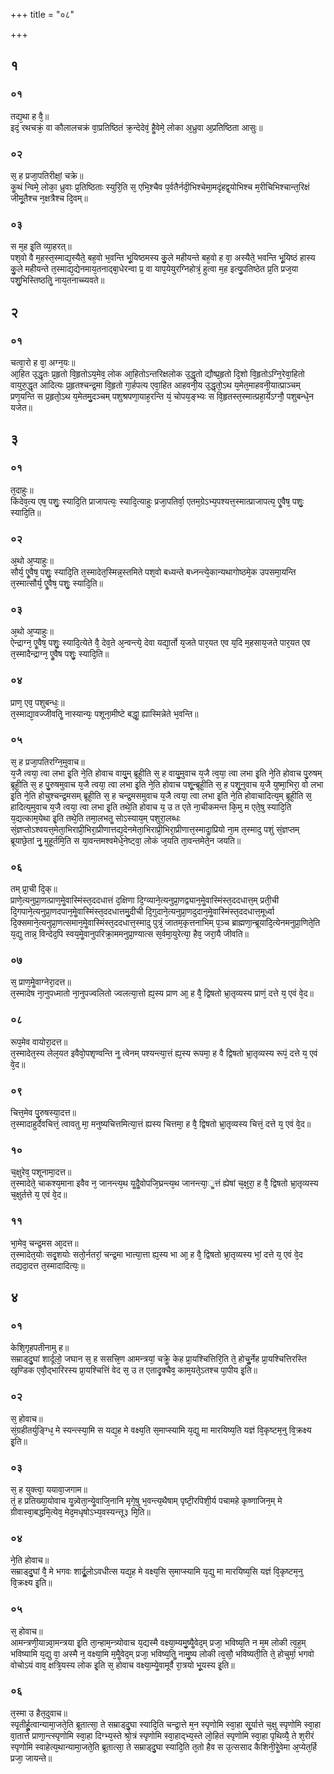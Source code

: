 +++
title = "०८"

+++


## १
### ०१
तद्य᳘था ह वै᳘॥  
इदं᳘ रथचक्रं᳘ वा कौलालचक्रं वा᳘प्रतिष्ठितं क्र᳘न्देदेवं᳘ हैॗवेमे᳘ लोका अ᳘ध्रुवा अ᳘प्रतिष्ठिता आसुः॥  
### ०२
स᳘ ह प्रजा᳘पतिरीक्षां᳘ चक्रे॥  
कॗथं न्विमे᳘ लोका᳘ ध्रुवाः प्र᳘तिष्ठिताः स्युरि᳘ति स᳘ एभि᳘श्चैव प᳘र्वतैर्नदी᳘भिश्चेमा᳘मदृंहद्व᳘योभिश्च म᳘रीचिभिश्चान्त᳘रिक्षं जीमू᳘तैश्च न᳘क्षत्रैश्च दि᳘वम्॥  
### ०३
स म᳘ह इ᳘ति व्या᳘हरत्॥  
पश᳘वो वै म᳘हस्त᳘स्माद्य᳘स्यैते᳘ बह᳘वो भ᳘वन्ति भू᳘यिष्ठमस्य कु᳘ले महीयन्ते बह᳘वो ह वा᳘ अस्यैते᳘ भवन्ति भू᳘यिष्ठं हास्य कु᳘ले महीयन्ते त᳘स्माद्य᳘द्येनमाय᳘तनाद्बा᳘धेरन्वा प्र᳘ वा याप᳘येयुरग्निहोत्रं᳘ हुत्वा म᳘ह इत्यु᳘पतिष्ठेत प्र᳘ति प्रज᳘या पशु᳘भिस्तिष्ठतिॗ नाय᳘तनाच्च्यवते॥  
## २
### ०१
चत्वा᳘रो ह वा᳘ अग्न᳘यः॥  
आ᳘हित उ᳘द्धृतः प्र᳘हृतो वि᳘हृतोऽय᳘मेव᳘ लोक आ᳘हितोऽन्तरिक्षलोक उ᳘द्धृतो द्यौष्प्र᳘हृतो दि᳘शो वि᳘हृतोऽग्नि᳘रेवा᳘हितो वायुरु᳘द्धृत आदित्यः प्र᳘हृतश्चन्द्र᳘मा वि᳘हृतो गा᳘र्हपत्य एवा᳘हित आहवनी᳘य उ᳘द्धृतो᳘ऽथ य᳘मेत᳘माहवनी᳘यात्प्राञ्चम् प्रण᳘यन्ति स प्र᳘हृतो᳘ऽथ य᳘मेतमु᳘दञ्चम् पशुश्रपणा᳘याह᳘रन्ति यं᳘ चोपय᳘ङ्भ्यः स वि᳘हृतस्त᳘स्मात्प्रहा᳘र्येऽग्नौ᳘ पशुबन्धे᳘न यजेत॥  
## ३
### ०१
त᳘दाहुः॥  
किंदेव᳘त्य एष᳘ पशुः᳘ स्यादि᳘ति प्राजापत्यः᳘ स्यादि᳘त्याहुः प्रजा᳘पतिर्वा᳘ एतम᳘ग्रेऽभ्य᳘पश्यत्त᳘स्मात्प्राजापत्य᳘ एॗवैष᳘ पशुः᳘ स्यादि᳘ति॥  
### ०२
अ᳘थो अ᳘प्याहुः॥  
सौर्य᳘ एॗवैष᳘ पशुः᳘ स्यादि᳘ति त᳘स्मादेत᳘स्मिन्न᳘स्तमिते पश᳘वो बध्यन्ते बध्नन्त्ये᳘कान्यथागोष्ठमे᳘क उपसमा᳘यन्ति त᳘स्मात्सौर्य᳘ एॗवैष᳘ पशुः᳘ स्यादि᳘ति॥  
### ०३
अ᳘थो अ᳘प्याहुः॥  
ऐन्द्राग्न᳘ एॗवैष᳘ पशुः᳘ स्यादि᳘त्येते वै᳘ देव᳘ते अ᳘न्वन्त्ये᳘ देवा यद्या᳘र्तो य᳘जते पार᳘यत एव य᳘दि म᳘हसाय᳘जते पार᳘यत एव त᳘स्मादैन्द्राग्न᳘ एॗवैष पशुः᳘ स्यादि᳘ति॥  
### ०४
प्राण᳘ एव᳘ पशुबन्धः᳘॥  
त᳘स्माद्या᳘वज्जीवतिॗ नास्यान्यः᳘ पशूना᳘मीष्टे बद्धाॗ ह्यास्मिन्नेते भ᳘वन्ति॥  
### ०५
स᳘ ह प्रजा᳘पतिरग्नि᳘मुवाच॥  
य᳘जै त्वया᳘ त्वा लभा इ᳘ति ने᳘ति होवाच वायु᳘म् ब्रूही᳘ति स᳘ ह वायु᳘मुवाच य᳘जै त्व᳘या᳘ त्वा लभा इ᳘ति ने᳘ति होवाच पु᳘रुषम् ब्रूही᳘ति स᳘ ह पु᳘रुषमुवाच य᳘जै त्वया᳘ त्वा लभा इ᳘ति ने᳘ति होवाच पशू᳘न्ब्रूही᳘ति स᳘ ह पशू᳘नुवाच य᳘जै युष्मा᳘भिरा᳘ वो लभा इ᳘ति ने᳘ति होचुश्चन्द्र᳘मसम् ब्रूही᳘ति स᳘ ह चन्द्र᳘मसमुवाच य᳘जै त्वया᳘ त्वा लभा इ᳘ति ने᳘ति होवाचादित्य᳘म् ब्रूही᳘ति स᳘ हादित्य᳘मुवाच य᳘जै त्वया᳘ त्वा लभा इ᳘ति तथे᳘ति होवाच य᳘ उ त एते ना᳘चीकमन्त कि᳘मु म एते᳘षु स्यादि᳘ति य᳘द्यत्काम᳘येथा इ᳘ति तथे᳘ति तमा᳘लभतॗ सोऽस्याय᳘म् पशुरा᳘लब्धः सं᳘ज्ञप्तोऽश्वयत्त᳘मेता᳘भिराप्री᳘भिरा᳘प्रीणात्तद्य᳘देनमेता᳘भिराप्री᳘भिरा᳘प्रीणात्त᳘स्मादाॗप्रियो ना᳘म त᳘स्मादु पशुं सं᳘ज्ञप्तम् ब्रूयाछे᳘तां नु᳘ मुहूर्तमि᳘ति स या᳘वन्तमश्वमेधे᳘नेष्ट्वा᳘ लोकं ज᳘यति ता᳘वन्तमेते᳘न जयति॥  
### ०६
तम् प्रा᳘ची दि᳘क्॥  
प्राणे᳘त्यनुप्रा᳘णत्प्राण᳘मेॗवास्मिंस्त᳘ददधात्तं द᳘क्षिणा दि᳘ग्व्याने᳘त्यनुप्रा᳘णद्व्यान᳘मेॗवास्मिंस्त᳘ददधात्त᳘म् प्रती᳘ची दि᳘गपाने᳘त्यनुप्रा᳘णदपान᳘मेॗवास्मिंस्त᳘ददधात्तमु᳘दीची दि᳘गुदाने᳘त्यनुप्रा᳘णदुदान᳘मेॗवास्मिंस्त᳘ददधात्त᳘मूर्ध्वा दि᳘क्समाने᳘त्यनुप्रा᳘णत्समान᳘मेॗवास्मिंस्त᳘ददधात्त᳘स्मादु पुत्रं᳘ जातम᳘कृत्तनाभिम् प᳘ञ्च ब्राह्मणा᳘न्ब्रूयादि᳘त्येनमनुप्रा᳘णिते᳘ति य᳘द्यु तान्न᳘ विन्देद᳘पि स्वय᳘मेॗवानुपरिक्रा᳘ममनुप्रा᳘ण्यात्स स᳘र्वमा᳘युरेत्या᳘ हैव᳘ जरा᳘यै जीवति॥  
### ०७
स᳘ प्राण᳘मेॗवाग्नेरा᳘दत्त॥  
त᳘स्मादेष ना᳘नुपध्मातो ना᳘नुपज्वलितो ज्वलत्या᳘त्तो ह्य᳘स्य प्राण आ᳘ ह वै᳘ द्विषतो भ्रा᳘तृव्यस्य प्राणं᳘ दत्ते य᳘ एवं वे᳘द॥  
### ०८
रूप᳘मेव वायोरा᳘दत्त॥  
त᳘स्मादेत᳘स्य लेल᳘यत इवैवो᳘पशृण्वन्ति नॗ त्वेनम् पश्यन्त्या᳘त्तं ह्य᳘स्य रूपमा᳘ ह वै द्विषतो भ्रा᳘तृव्यस्य रूपं᳘ दत्ते य᳘ एवं वे᳘द॥  
### ०९
चित्त᳘मेव पु᳘रुषस्या᳘दत्त॥  
त᳘स्मादाहुर्देवचित्तं᳘ त्वावतु मा᳘ मनुष्यचित्तमित्या᳘त्तं ह्यस्य चित्तमा᳘ ह वै᳘ द्विषतो भ्रा᳘तृव्यस्य चित्तं᳘ दत्ते य᳘ एवं वे᳘द॥  
### १०
च᳘क्षुरेव᳘ पशूनामा᳘दत्त॥  
त᳘स्मादेते᳘ चाकश्य᳘माना इवैव न᳘ जानन्त्य᳘थ यॗदैॗवोपजि᳘घ्रन्त्य᳘थ जानन्त्या᳘ॗत्तं ह्येषां च᳘क्षुरा᳘ ह वै᳘ द्विषतो भ्रा᳘तृव्यस्य च᳘क्षुर्तत्ते य᳘ एवं वे᳘द॥  
### ११
भा᳘मेव᳘ चन्द्र᳘मस आ᳘दत्त॥  
त᳘स्मादेत᳘योः सदृ᳘शयोः सतो᳘र्नतरां᳘ चन्द्र᳘मा भात्या᳘त्ता ह्य᳘स्य भा आ᳘ ह वै᳘ द्विषतो भ्रा᳘तृव्यस्य भां᳘ दत्ते य᳘ एवं वे᳘द तद्यदा᳘दत्त त᳘स्मादादित्यः᳘॥  
## ४
### ०१
केशि᳘गृहपतीनामु ह॥  
सम्राड्दु᳘घां शार्दूलो᳘ जघान स᳘ ह ससत्त्रि᳘ण आमन्त्रयां᳘ चक्रेॗ केह प्रा᳘यश्चित्तिरि᳘ति ते᳘ होचुॗर्नेह प्रा᳘यश्चित्तिरस्ति ख᳘ण्डिक एवौ᳘द्भारिरस्य प्रा᳘यश्चित्तिं वेद स᳘ उ त एतादृ᳘क्चैव᳘ काम᳘यते᳘ऽतश्च पा᳘पीय इ᳘ति॥  
### ०२
स᳘ होवाच॥  
सं᳘ग्रहीतर्युङ्ग्धि᳘ मे स्यन्त्स्या᳘मि स यद्य᳘ह मे वक्ष्य᳘ति स᳘माप्स्यामि य᳘द्यु मा मारयिष्य᳘ति यज्ञं वि᳘कृष्टम᳘नु वि᳘क्रक्ष्य इ᳘ति॥  
### ०३
स᳘ ह युक्त्वा᳘ ययावा᳘जगाम॥  
तं᳘ ह प्रतिख्या᳘योवाच यॗन्न्वेता᳘न्येॗवाजि᳘नानि मृगे᳘षु भ᳘वन्त्य᳘थैषाम् पृष्टी᳘रपिशी᳘र्य पचामहे कृष्णाजिन᳘म् मे ग्रीवास्वा᳘बद्धमि᳘त्येव᳘ मेद᳘मधृषोऽभ्य᳘वस्यन्त्तू३ मि᳘ति॥  
### ०४
ने᳘ति होवाच॥  
सम्राड्दु᳘घां वै᳘ मे भगवः शार्दूॗलोऽवधीत्स यद्य᳘ह मे वक्ष्य᳘सि स᳘माप्स्यामि य᳘द्यु मा मारयिष्य᳘सि यज्ञं वि᳘कृष्टम᳘नु वि᳘क्रक्ष्य इ᳘ति॥  
### ०५
स᳘ होवाच॥  
आमन्त्रणी᳘यान्न्वा᳘मन्त्रया इ᳘ति ता᳘न्हाम᳘न्त्र्योवाच य᳘द्यस्मै वक्ष्या᳘म्यमु᳘ष्यैॗवेद᳘म् प्रजा᳘ भविष्य᳘ति न म᳘म लोकी त्व᳘ह᳘म् भविष्यामि य᳘द्यु वा᳘ अस्मै न᳘ वक्ष्या᳘मि म᳘मैॗवेद᳘म् प्रजा᳘ भविष्य᳘तिॗ नामु᳘ष्य लोकी त्व᳘सौ᳘ भविष्यती᳘ति ते᳘ होचुर्मा᳘ भगवो वोचोऽयं वाव᳘ क्षत्रि᳘यस्य लोक इ᳘ति स᳘ होवाच वक्ष्या᳘म्येॗवामूर्वै रा᳘त्रयो भू᳘यस्य इ᳘ति॥  
### ०६
त᳘स्मा उ हैत᳘दुवाच॥  
स्पृ᳘तीर्हुॗत्वान्यामा᳘जते᳘ति ब्रूतात्सा᳘ ते सम्राड्दु᳘घा स्यादि᳘ति चन्द्रा᳘त्ते म᳘न स्पृणोमि स्वा᳘हा सू᳘र्यात्ते च᳘क्षु स्पृणोमि स्वा᳘हा वा᳘तात्ते प्राणा᳘न्त्स्पृणोमि स्वा᳘हा दिग्भ्य᳘स्ते श्रो᳘त्रं स्पृणोमि स्वा᳘हाद्भ्य᳘स्ते लो᳘हितं स्पृणोमि स्वा᳘हा पृथिव्यै᳘ ते श᳘रीरं स्पृणोमि स्वाहेत्य᳘थान्यामा᳘जते᳘ति ब्रूतात्सा᳘ ते सम्राड्दु᳘घा स्यादि᳘ति त᳘तो हैव स उ᳘त्ससाद कैशिनी᳘रेॗवेमा अ᳘प्येत᳘र्हि प्रजा᳘ जायन्ते॥  